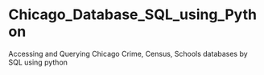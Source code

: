 # Chicago_Database_SQL_using_Python
Accessing and Querying Chicago Crime, Census, Schools databases by SQL using python
